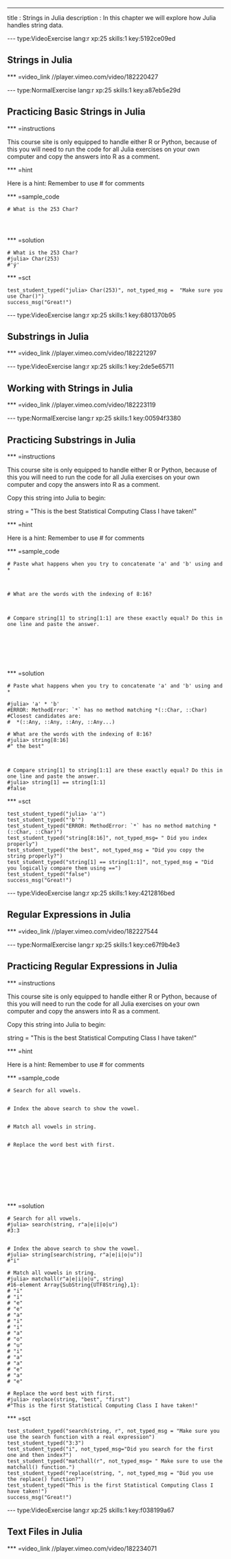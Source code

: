 ---
title       : Strings in Julia
description : In this chapter we will explore how Julia handles string data. 


--- type:VideoExercise lang:r xp:25 skills:1 key:5192ce09ed
## Strings in Julia


*** =video_link
//player.vimeo.com/video/182220427



--- type:NormalExercise lang:r xp:25 skills:1    key:a87eb5e29d
## Practicing Basic Strings in Julia

*** =instructions

This course site is only equipped to handle either R or Python, because of this you will need to run the code for all Julia exercises on your own computer and copy the answers into R as a comment. 



*** =hint

Here is a hint: Remember to use # for comments

*** =sample_code

```{r}
# What is the 253 Char?




```

*** =solution

```{r}
# What is the 253 Char?
#julia> Char(253)
#'ý'
```

*** =sct
```{r}
test_student_typed("julia> Char(253)", not_typed_msg =  "Make sure you use Char()")
success_msg("Great!")
```


--- type:VideoExercise lang:r xp:25 skills:1 key:6801370b95
## Substrings in Julia



*** =video_link
//player.vimeo.com/video/182221297









--- type:VideoExercise lang:r xp:25 skills:1 key:2de5e65711
## Working with Strings in Julia


*** =video_link
//player.vimeo.com/video/182223119





--- type:NormalExercise lang:r xp:25 skills:1    key:00594f3380
## Practicing Substrings in Julia

*** =instructions

This course site is only equipped to handle either R or Python, because of this you will need to run the code for all Julia exercises on your own computer and copy the answers into R as a comment. 


Copy this string into Julia to begin:

string = "This is the best Statistical Computing Class I have taken!"


*** =hint

Here is a hint: Remember to use # for comments

*** =sample_code

```{r}
# Paste what happens when you try to concatenate 'a' and 'b' using and *



# What are the words with the indexing of 8:16?



# Compare string[1] to string[1:1] are these exactly equal? Do this in one line and paste the answer.







```

*** =solution

```{r}
# Paste what happens when you try to concatenate 'a' and 'b' using and *

#julia> 'a' * 'b'
#ERROR: MethodError: `*` has no method matching *(::Char, ::Char)
#Closest candidates are:
#  *(::Any, ::Any, ::Any, ::Any...)

# What are the words with the indexing of 8:16?
#julia> string[8:16]
#" the best"



# Compare string[1] to string[1:1] are these exactly equal? Do this in one line and paste the answer.
#julia> string[1] == string[1:1]
#false

```

*** =sct
```{r}
test_student_typed("julia> 'a'")
test_student_typed("'b'")
test_student_typed("ERROR: MethodError: `*` has no method matching *(::Char, ::Char)")
test_student_typed("string[8:16]", not_typed_msg= " Did you index properly")
test_student_typed("the best", not_typed_msg = "Did you copy the string properly?")
test_student_typed("string[1] == string[1:1]", not_typed_msg = "Did you logically compare them using ==")
test_student_typed("false")
success_msg("Great!")
```





--- type:VideoExercise lang:r xp:25 skills:1 key:4212816bed
## Regular Expressions in Julia


*** =video_link
//player.vimeo.com/video/182227544






--- type:NormalExercise lang:r xp:25 skills:1    key:ce67f9b4e3
## Practicing Regular Expressions in Julia

*** =instructions

This course site is only equipped to handle either R or Python, because of this you will need to run the code for all Julia exercises on your own computer and copy the answers into R as a comment. 


Copy this string into Julia to begin:

string = "This is the best Statistical Computing Class I have taken!"


*** =hint

Here is a hint: Remember to use # for comments

*** =sample_code

```{r}
# Search for all vowels. 


# Index the above search to show the vowel.


# Match all vowels in string. 


# Replace the word best with first.









```

*** =solution

```{r}
# Search for all vowels. 
#julia> search(string, r"a|e|i|o|u")
#3:3


# Index the above search to show the vowel.
#julia> string[search(string, r"a|e|i|o|u")]
#"i"

# Match all vowels in string. 
#julia> matchall(r"a|e|i|o|u", string)
#16-element Array{SubString{UTF8String},1}:
# "i"
# "i"
# "e"
# "e"
# "a"
# "i"
# "i"
# "a"
# "o"
# "u"
# "i"
# "a"
# "a"
# "e"
# "a"
# "e"

# Replace the word best with first.
#julia> replace(string, "best", "first")
#"This is the first Statistical Computing Class I have taken!"

```

*** =sct
```{r}
test_student_typed("search(string, r", not_typed_msg = "Make sure you use the search function with a real expression")
test_student_typed("3:3")
test_student_typed("i", not_typed_msg="Did you search for the first one and then index?")
test_student_typed("matchall(r", not_typed_msg= " Make sure to use the matchall() function.")
test_student_typed("replace(string, ", not_typed_msg = "Did you use the replace() function?")
test_student_typed("This is the first Statistical Computing Class I have taken!")
success_msg("Great!")
```





--- type:VideoExercise lang:r xp:25 skills:1 key:f038199a67
## Text Files in Julia


*** =video_link
//player.vimeo.com/video/182234071
